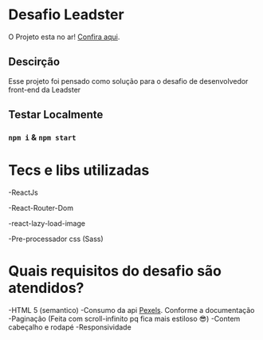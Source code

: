 # Desafio Leadster

O Projeto esta no ar! [Confira aqui](https://private-leadster.vercel.app/).

## Descirção

Esse projeto foi pensado como solução para o desafio de desenvolvedor front-end da Leadster

## Testar Localmente
### `npm i` & `npm start`

# Tecs e libs utilizadas

-ReactJs 

-React-Router-Dom 

-react-lazy-load-image

-Pre-processador css (Sass) 

# Quais requisitos do desafio são atendidos?

-HTML 5 (semantico)
-Consumo da api [Pexels](https://www.pexels.com/api/documentation/#photos). Conforme a documentação 
-Paginação (Feita com scroll-infinito pq fica mais estiloso 😎)
-Contem cabeçalho e rodapé
-Responsividade
